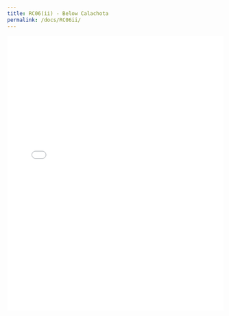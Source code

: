 ```yaml
---
title: RC06(ii) - Below Calachota
permalink: /docs/RC06ii/
---
```


<iframe width="100%" height="640" allowfullscreen style="border-style:none;" src="/assets/docs/sites/RC06ii/app-files/"></iframe>
